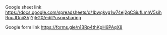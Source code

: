 Google sheet link 
https://docs.google.com/spreadsheets/d/1bwqkvg1w74ej2qCSiufLmhV5sihRquJDnii3VjYj5G0/edit?usp=sharing

Google form link
https://forms.gle/n1BRp4thKpH6PAqX8
